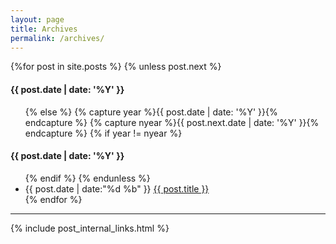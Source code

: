 ```yaml
---
layout: page
title: Archives
permalink: /archives/
---
```


<section id="archive">
    {%for post in site.posts %}
    {% unless post.next %}
    <h4>{{ post.date | date: '%Y' }}</h4>
    <ul>
        {% else %}
        {% capture year %}{{ post.date | date: '%Y' }}{% endcapture %}
        {% capture nyear %}{{ post.next.date | date: '%Y' }}{% endcapture %}
        {% if year != nyear %}
    </ul>
    <h4>{{ post.date | date: '%Y' }}</h4>
    <ul>
        {% endif %}
        {% endunless %}
        <li>
            <time>{{ post.date | date:"%d %b" }}</time>
            <a href="{{ post.url }}">{{ post.title }}</a>
        </li>
        {% endfor %}
    </ul>
</section>

---

{% include post_internal_links.html %}

